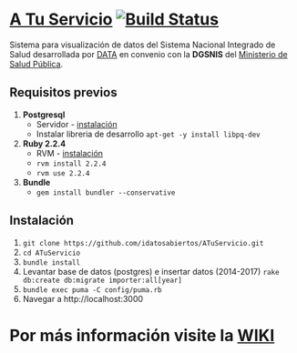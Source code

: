 # [A Tu Servicio](http://atuservicio.uy/) [![Build Status](https://travis-ci.org/idatosabiertos/ATuServicio.svg?branch=develop)](https://travis-ci.org/idatosabiertos/ATuServicio)

Sistema para visualización de datos del Sistema Nacional Integrado de Salud desarrollada por [DATA](https://www.datauy.org/) en convenio con la **DGSNIS** del [Ministerio de Salud Pública](http://www.msp.gub.uy/
).

## Requisitos previos
1. **Postgresql** 
	 - Servidor - [instalación](https://www.postgresql.org/download/linux/ubuntu/)
	 - Instalar libreria de desarrollo `apt-get -y install libpq-dev`
2. **Ruby 2.2.4**
	 - RVM  - [instalación](https://rvm.io/rvm/install) 
	 - `rvm install 2.2.4`
	 - `rvm use 2.2.4`
3. **Bundle** 
	 - `gem install bundler --conservative`


## Instalación

1. `git clone https://github.com/idatosabiertos/ATuServicio.git`
2. `cd ATuServicio`
3. `bundle install`
4. Levantar base de datos (postgres) e insertar datos (2014-2017) `rake db:create db:migrate importer:all[year]` 
5. `bundle exec puma -C config/puma.rb`
6. Navegar a http://localhost:3000


# Por más información visite la [WIKI](https://github.com/idatosabiertos/ATuServicio/wiki)